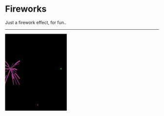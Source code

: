 # Fireworks

Just a firework effect, for fun..

<hr>

<img src="example.gif" width="40%" height="40%" />

